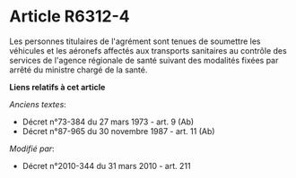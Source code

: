 # Article R6312-4

Les personnes titulaires de l'agrément sont tenues de soumettre les véhicules et les aéronefs affectés aux transports
sanitaires au contrôle des services de l'agence régionale de santé  suivant des modalités fixées par arrêté du ministre
chargé de la santé.

**Liens relatifs à cet article**

_Anciens textes_:

  - Décret n°73-384 du 27 mars 1973 - art. 9 (Ab)
  - Décret n°87-965 du 30 novembre 1987 - art. 11 (Ab)

_Modifié par_:

  - Décret n°2010-344 du 31 mars 2010 - art. 211
